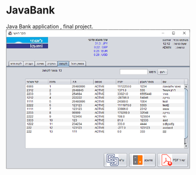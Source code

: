 # JavaBank
Java Bank application , final project.
<br>
![alt text](https://github.com/SamerAtawna/JavaBank/blob/master/proj.png)
